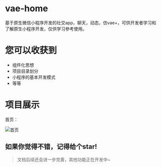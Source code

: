 # vae-home

基于原生微信小程序开发的社交app，聊天，动态，仿vae+，可供开发者学习和了解原生小程序开发，仅供学习参考使用。

# 您可以收获到

- 组件化思想
- 项目目录划分
- 小程序的基本开发模式
- 等等

# 项目展示

首页：

![首页](https://gitee.com/phk422/my-img/raw/master/vae-home/vaehome.png)

## 如果你觉得不错，记得给个star!

> 文档后续还会进一步完善，其他功能正在开发中~
